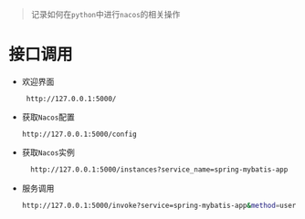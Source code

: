 > 记录如何在`python`中进行`nacos`的相关操作

# 接口调用
* 欢迎界面
  ```
   http://127.0.0.1:5000/
  ```
* 获取`Nacos`配置
    ```
    http://127.0.0.1:5000/config
    ```
* 获取`Nacos`实例
  ```bash
    http://127.0.0.1:5000/instances?service_name=spring-mybatis-app
  ```
* 服务调用
    ```bash
    http://127.0.0.1:5000/invoke?service=spring-mybatis-app&method=user/queryAll
    ```
